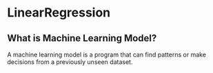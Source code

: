 # LinearRegression
## What is Machine Learning Model?
A machine learning model is a program that can find patterns or make decisions from a previously unseen dataset.

